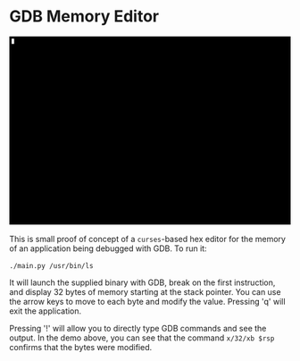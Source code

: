 # GDB Memory Editor

![Demo Video](./demo.gif)


This is small proof of concept of a `curses`-based hex editor for the memory of an application being debugged with GDB. To run it:
```
./main.py /usr/bin/ls
```

It will launch the supplied binary with GDB, break on the first instruction, and display 32 bytes of memory starting at the stack pointer. You can use the arrow keys to move to each byte and modify the value. Pressing 'q' will exit the application.

Pressing '!' will allow you to directly type GDB commands and see the output. In the demo above, you can see that the command `x/32/xb $rsp` confirms that the bytes were modified.
